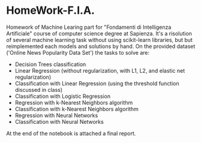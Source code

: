 # HomeWork-F.I.A.
Homework of Machine Learing part for "Fondamenti di Intelligenza Artificiale" course of computer science degree at Sapienza.
It's a risolution of several machine learning task without using scikit-learn libraries, but but reimplemented each models and solutions by hand.
On the provided dataset ('Online News Popularity Data Set') the tasks to solve are:
- Decision Trees classification
- Linear Regression (without regularization, with L1, L2, and elastic net regularization)
- Classification with Linear Regression (using the threshold function discussed in class)
- Classification with Logistic Regression
- Regression with k-Nearest Neighbors algorithm
- Classification with k-Nearest Neighbors algorithm
- Regression with Neural Networks
- Classification with Neural Networks

At the end of the notebook is attached a final report.
